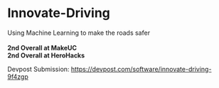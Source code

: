 # Innovate-Driving
Using Machine Learning to make the roads safer
<br/>
<br/>
<b>2nd Overall at MakeUC
<br/>
2nd Overall at HeroHacks</b>

 
Devpost Submission: https://devpost.com/software/innovate-driving-9f4zgp
